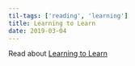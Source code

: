 ```yaml
---
til-tags: ['reading', 'learning']
title: Learning to Learn
date: 2019-03-04
---
```


Read about [Learning to Learn](https://css-tricks.com/learning-to-learn/)
